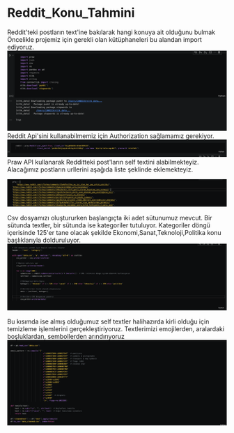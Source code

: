 # Reddit_Konu_Tahmini
Reddit'teki postların text'ine bakılarak hangi konuya ait olduğunu bulmak
Öncelikle projemiz için gerekli olan kütüphaneleri bu alandan import ediyoruz.
![](image.png)
Reddit Api'sini kullanabilmemiz için Authorization sağlamamız gerekiyor. 
![Alt text](image-1.png)
Praw API kullanarak Redditteki post'ların self textini alabilmekteyiz. Alacağımız postların urllerini aşağıda liste şeklinde eklemekteyiz.

![Alt text](image-2.png)

Csv dosyamızı oluştururken başlangıçta iki adet sütunumuz mevcut. Bir sütunda textler, bir sütunda ise kategoriler tutuluyor. Kategoriler döngü içerisinde 125'er tane olacak şekilde Ekonomi,Sanat,Teknoloji,Politika konu başlıklarıyla dolduruluyor.
![Alt text](image-5.png)

Bu kısımda ise almış olduğumuz self textler halihazırda kirli olduğu için temizleme işlemlerini gerçekleştiriyoruz. Textlerimizi emojilerden, aralardaki boşluklardan, sembollerden arındırıyoruz
![Alt text](image-4.png)